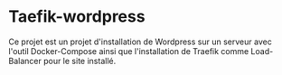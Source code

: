 # Taefik-wordpress
Ce projet est un projet d'installation de Wordpress sur un serveur avec l'outil Docker-Compose ainsi que l'installation de Traefik comme Load-Balancer
pour le site installé.   
